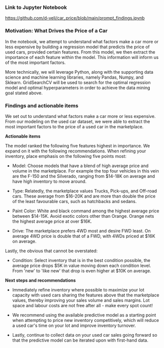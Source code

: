 ### Link to Jupyter Notebook
https://github.com/d-veli/car_price/blob/main/prompt_findings.ipynb

### Motivation: What Drives the Price of a Car
In the notebook, we attempt to understand what factors make a car more or less expensive by building a regression model that predicts the price of used cars, provided certain features. From this model, we then extract the importance of each feature within the model. This information will inform us of the most important factors.

More technically, we will leverage Python, along with the supporting data science and machine learning libraries, namely Pandas, Numpy, and Sklearn. GridSearchCV will be used to search for the optimal regression model and optimal hyperparameters in order to achieve the data mining goal stated above.

### Findings and actionable items

We set out to understand what factors make a car more or less expensive. From our modeling on the used car dataset, we were able to extract the most important factors to the price of a used car in the marketplace. 

**Actionable items**

The model ranked the following five features highest in importance. We expand on it with the following recommendations. When refining your inventory, place emphasis on the following five points most:

- Model: Choose models that have a blend of high average price and volume in the marketplace. For example the top four vehicles in this vein are the F-150 and the Silverado, ranging from $14-18K on average and have high inventory to move around.

- Type: Relatedly, the marketplace values Trucks, Pick-ups, and Off-road cars. These average from $16-20K and are more than double the price of the least favourable cars, such as hatchbacks and sedans.
- Paint Color: White and black command among the highest average price between $14-15K. Avoid exotic colors other than Orange. Orange nets the highest average price at over $16K.
- Drive: The marketplace prefers 4WD most and desire FWD least. On average 4WD price is double that of a FWD, with 4WDs priced at $16K on average.

Lastly, the obvious that cannot be overstated:

- Condition: Select inventory that is in the best condition possible, the average price drops $5K in value moving down each condition level. From 'new' to 'like new' that drop is even higher at $10K on average.

**Next steps and recommendations**

- Immediately refine inventory where possible to maximize your lot capacity with used cars sharing the features above that the marketplace values, thereby improving your sales volume and sales margins. Lot space and labour costs are not free after all - make every spot count!

- We recommend using the available predictive model as a starting point when attempting to price new inventory competitively, which will reduce a used car's time on your lot and improve inventory turnover.

- Lastly, continue to collect data on your used car sales going forward so that the predictive model can be iterated upon with first-hand data.
